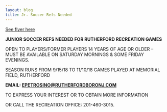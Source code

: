 ```yaml
---
layout: blog
title: Jr. Soccer Refs Needed
---
```


[See flyer here](https://storage.googleapis.com/static.rutherford-nj.com/recreation/posts/REF_flyer.pdf)

**JUNIOR SOCCER REFS NEEDED FOR RUTHERFORD RECREATION GAMES**

OPEN TO PLAYERS/FORMER PLAYERS 14 YEARS OF AGE OR
OLDER – MUST BE AVAILABLE ON SATURDAY MORNINGS &
SOME FRIDAY EVENINGS.


SEASON RUNS FROM 9/15/18 TO 11/10/18
GAMES PLAYED AT MEMORIAL FIELD, RUTHERFORD

**EMAIL: EPETROSINO@RUTHERFORDBORONJ.COM** 

TO EXPRESS YOUR INTEREST OR TO OBTAIN MORE INFORMATION

OR CALL THE RECREATION OFFICE: 201-460-3015.
